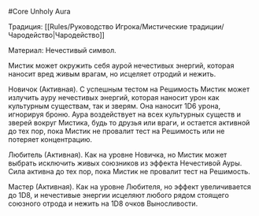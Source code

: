 #Core
Unholy Aura

Традиция: [[Rules/Руководство Игрока/Мистические традиции/Чародейство|Чародейство]]

Материал: Нечестивый символ.

Мистик может окружить себя аурой нечестивых энергий, которая наносит вред живым врагам, но исцеляет отродий и нежить.

Новичок (Активная). С успешным тестом на Решимость Мистик может излучить ауру нечестивых энергий, которая наносит урон как культурным существам, так и зверям. Она наносит 1D6 урона, игнорируя броню. Аура воздействует на всех культурных существ и зверей вокруг Мистика, будь то друзья или враги, и остается активной до тех пор, пока Мистик не провалит тест на Решимость или не потеряет концентрацию.

Любитель (Активная). Как на уровне Новичка, но Мистик может выбрать исключить живых союзников из эффекта Нечестивой Ауры. Сила активна до тех пор, пока Мистик не провалит тест на Решимость.

Мастер (Активная). Как на уровне Любителя, но эффект увеличивается до 1D8, и нечестивые энергии исцеляют любого рядом стоящего союзного отрода и нежить на 1D8 очков Выносливости.